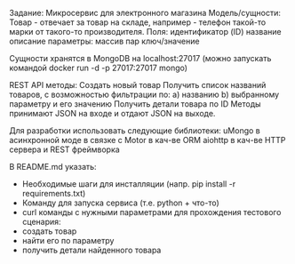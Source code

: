 Задание:
Микросервис для электронного магазина
Модель/cущности:
Товар - отвечает за товар на складе, например - телефон такой-то марки от такого-то производителя.
Поля:
идентификатор (ID)
название
описание
параметры: массив пар ключ/значение

Сущности хранятся в MongoDB на localhost:27017 (можно запускать командой docker run -d -p 27017:27017 mongo)

REST API методы:
Создать новый товар
Получить список названий товаров, с возможностью фильтрации по:
a) названию
b) выбранному параметру и его значению
Получить детали товара по ID
Методы принимают JSON на входе и отдают JSON на выходе.

Для разработки использовать следующие библиотеки:
uMongo в асинхронной моде в связке с Motor в кач-ве ORM
aiohttp в кач-ве HTTP сервера и REST фреймворка

В README.md указать:
* Необходимые шаги для инсталляции (напр. pip install -r requirements.txt)
* Команду для запуска сервиса (т.е. python + что-то)
* curl команды с нужными параметрами для прохождения тестового сценария:
* создать товар
* найти его по параметру
* получить детали найденного товара